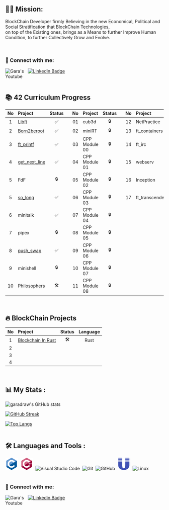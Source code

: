 ##  :man_technologist: Mission:
BlockChain Developer firmly Believing in the new Economical, Political and Social Stratification that BlockChain Technologies, \
on top of the Existing ones, brings as a Means to further Improve Human Condition, to further Collectively Grow and Evolve.

<br />

### :link: Connect with me:

[![Linkedin Badge](https://img.shields.io/badge/-Valentin_Simeonov-blue?style=flat&logo=Linkedin&logoColor=white)](http://www.linkedin.com/in/valentinsimeonovblockchaindeveloper)
<a href="https://www.youtube.com/channel/UCYS_6-fssrt_i_O4e6UXQBw/featured">
  <img align="left" alt="Gara's Youtube" width="72px" src="https://upload.wikimedia.org/wikipedia/commons/b/b8/YouTube_Logo_2017.svg" />
</a>

<br />

## 📚 42 Curriculum Progress
| No  | Project                                    | Status |   | No  | Project       | Status |   | No  | Project                        | Status |
| :-: | :----------------------------------------- | :----: | - | :-: | :------------ | :----: | - | :-: | :----------------------------- | :----: |
| 1   | [Libft](../../../libft)                    | ✅     |   | 01  | cub3d         | 🔒     |   | 12  | NetPractice                    | 🔒      |
| 2   | [Born2beroot](../../../born2beroot)        | ✅     |   | 02  | miniRT        | 🔒     |   | 13  | ft_containers                  | 🔒      |
| 3   | [ft_printf](../../../ft_printf)            | ✅     |   | 03  | CPP Module 00 | 🔒     |   | 14  | ft_irc                         | 🔒      |
| 4   | [get_next_line](../../../get_next_line)    | ✅     |   | 04  | CPP Module 01 | 🔒     |   | 15  | webserv                        | 🔒      |
| 5   | FdF                                        | 🔒     |   | 05  | CPP Module 02 | 🔒     |   | 16  | Inception                      | 🔒      |
| 5   | [so_long](../../../so_long)                | ✅     |   | 06  | CPP Module 03 | 🔒     |   | 17  | ft_transcendence               | 🔒      |
| 6   | minitalk                                   | ✅     |   | 07  | CPP Module 04 | 🔒     |   |     |                                |         |
| 7   |  pipex                                     | 🔒     |   | 08  | CPP Module 05 | 🔒     |   |     |                                |         |
| 8   | [push_swap](../../../push_swap)            | ✅     |   | 09  | CPP Module 06 | 🔒     |   |     |                                |         |
| 9   |  minishell                                 | 🔒     |   | 10  | CPP Module 07 | 🔒     |   |     |                                |         |
| 10  |  Philosophers                              | 🛠️     |   | 11  | CPP Module 08 | 🔒     |   |     |                                |         |

<br />

## 🔥 BlockChain Projects
| No  | Project                                                                                                | Status |     Language    |
| :-: | :----------------------------------------------------------------------------------------------------- | :----: | :-------------: |
| 1   | [Blockchain In Rust](../../../blockchain_in_rust)                                                      | 🛠️     |      Rust       |
| 2   |                                                                                                        |        |                 |
| 3   |                                                                                                        |        |                 |
| 4   |                                                                                                        |        |                 󠁐|

<br />

## 📊 My Stats :
![garadraw's GitHub stats](https://github-readme-stats.vercel.app/api?username=garadraw&hide=contribs,prs&show_icons=true&theme=dark)

[![GitHub Streak](http://github-readme-streak-stats.herokuapp.com?user=garadraw&theme=dark&background=000000)](https://git.io/streak-stats)

[![Top Langs](https://github-readme-stats.vercel.app/api/top-langs/?username=garadraw&layout=compact&theme=dark)](https://github.com/garadraw/github-readme-stats)  
<br />

## :hammer_and_wrench: Languages and Tools :

<div>
  <img src="https://github.com/devicons/devicon/blob/master/icons/c/c-original.svg"  title="C" alt="C" width="40" height="40"/>&nbsp;
  <img src="https://github.com/devicons/devicon/blob/master/icons/cplusplus/cplusplus-original.svg" title="C++" alt="C++" width="40" height="40"/>&nbsp;
  <img src="https://cdn.jsdelivr.net/gh/devicons/devicon/icons/vscode/vscode-original.svg" title="Visual Studio Code" alt="Visual Studio Code" width="40" height="40"/>&nbsp;
  <img src="https://cdn.jsdelivr.net/gh/devicons/devicon/icons/git/git-original.svg" title="Git" alt="Git" width="40" height="40"/>&nbsp;
  <img src="https://user-images.githubusercontent.com/3369400/139448065-39a229ba-4b06-434b-bc67-616e2ed80c8f.png" title="GitHub" alt="GitHub" width="40" height="40"/>&nbsp;
  <img src="https://github.com/devicons/devicon/blob/master/icons/unix/unix-original.svg" title="Unix" alt="Unix" width="40" height="40"/>&nbsp;
  <img src="https://img.icons8.com/color/48/000000/linux--v2.png" title="Linux" alt="Linux" width="40" height="40"/>&nbsp;
<div>

<br />

### :link: Connect with me:

[![Linkedin Badge](https://img.shields.io/badge/-Valentin_Simeonov-blue?style=flat&logo=Linkedin&logoColor=white)](http://www.linkedin.com/in/valentinsimeonovblockchaindeveloper)
<a href="https://www.youtube.com/channel/UCYS_6-fssrt_i_O4e6UXQBw/featured">
  <img align="left" alt="Gara's Youtube" width="72px" src="https://upload.wikimedia.org/wikipedia/commons/b/b8/YouTube_Logo_2017.svg" />
</a> 



<!--
**garadraw/garadraw** is a ✨ _special_ ✨ repository because its `README.md` (this file) appears on your GitHub profile.
 🛠️ 

![github-user-contribution](https://user-images.githubusercontent.com/58959408/157782696-8bc9ca49-ca61-4ab5-8b83-49c4e76c1a8f.svg)

vision-friendly-dark
<> [![vsimeono's 42 stats](https://badge42.herokuapp.com/api/stats/vsimeono?privacyEmail=true)](https://github.com/JaeSeoKim/badge42). 
https://www.youtube.com/channel/UCYS_6-fssrt_i_O4e6UXQBw
https://www.youtube.com/channel/UCYS_6-fssrt_i_O4e6UXQBw/featured
https://seeklogo.com/vector-logo/316124/youtube-2017
